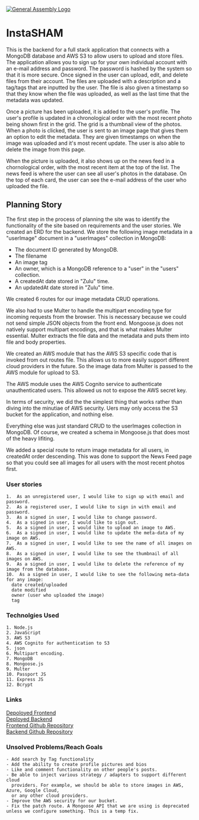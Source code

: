 [![General Assembly Logo](https://camo.githubusercontent.com/1a91b05b8f4d44b5bbfb83abac2b0996d8e26c92/687474703a2f2f692e696d6775722e636f6d2f6b6538555354712e706e67)](https://generalassemb.ly/education/web-development-immersive)

# InstaSHAM

This is the backend for a full stack application that connects with a MongoDB database and AWS S3 to allow users to upload and store files. The application allows you to sign up for your own individual account with an e-mail address and password.  The password is hashed by the system so that it is more secure.  Once signed in the user can upload, edit, and delete files from their account.  The files are uploaded with a description and a tag/tags that are inputted by the user. The file is also given a timestamp so that they know when the file was uploaded, as well as the last time that the metadata was updated.

Once a picture has been uploaded, it is added to the user's profile.  The user's profile is updated in a chronological order with the most recent photo being shown first in the grid.  The grid is a thumbnail view of the photos.  When a photo is clicked, the user is sent to an image page that gives them an option to edit the metadata.  They are given timestamps on when the image was uploaded and it's most recent update. The user is also able to delete the image from this page.

When the picture is uploaded, it also shows up on the news feed in a chornological order, with the most recent item at the top of the list.  The news feed is where the user can see all user's photos in the database.  On the top of each card, the user can see the e-mail address of the user who uploaded the file.

## Planning Story

The first step in the process of planning the site was to identify the functionality of the site based on requirements and the user stories.  We created an ERD for the backend. We store the following image metadata in a "userImage" document in a "userImages" collection in MongoDB:
* The document ID generated by MongoDB.
* The filename
* An image tag
* An owner, which is a MongoDB reference to a "user" in the "users" collection. 
* A createdAt date stored in "Zulu" time.
* An updatedAt date stored in "Zulu" time. 

We created 6 routes for our image metadata CRUD operations.

We also had to use Multer to handle the multipart encoding type for incoming requests from the browser. This is necessary because we could not send simple JSON
objects from the front end. Mongoose.js does not natively support multipart encodings, and that is what makes Multer essential. Multer extracts the file data and the metadata and puts them into file and body properties. 

We created an AWS module that has the AWS S3 specific code that is invoked from out routes file. This allows us to more easily support different cloud providers
in the future. So the image data from Multer is passed to the AWS module for upload to S3.

The AWS module uses the AWS Cognito service to authenticate unauthenticated users. This allowed us not to expose the AWS secret key.

In terms of security, we did the the simplest thing that works rather than diving into the minutiae of AWS security. Uers may only access the S3 bucket for the application, and nothing else. 

Everything else was just standard CRUD to the userImages collection in MongoDB. Of course, we created a schema in Mongoose.js that does most of the heavy lifiting.

We added a special route to return image metadata for all users, in createdAt order descending. This was done to support the News Feed page so that you could see all images for all users with the most recent photos first.

### User stories
    1.  As an unregistered user, I would like to sign up with email and password.
    2.  As a registered user, I would like to sign in with email and password.
    3.  As a signed in user, I would like to change password.
    4.  As a signed in user, I would like to sign out.
    5.  As a signed in user, I would like to upload an image to AWS.
    6.  As a signed in user, I would like to update the meta-data of my image on AWS.
    7.  As a signed in user, I would like to see the name of all images on AWS.
    8.  As a signed in user, I would like to see the thumbnail of all images on AWS.
    9.  As a signed in user, I would like to delete the reference of my image from the database.
    10.  As a signed in user, I would like to see the following meta-data for any image:
      date created/uploaded
      date modified
      owner (user who uploaded the image)
      tag

### Technolgies Used
    1. Node.js 
    2. JavaScript
    3. AWS S3
    4. AWS Cognito for authentication to S3
    5. json
    6. Multipart encoding.
    7. MongoDB
    8. Mongoose.js
    9. Multer
    10. Passport JS
    11. Express JS
    12. Bcrypt


### Links
  [Depoloyed Frontend](https://sei-tigers-404brainnotfound.github.io/group-project-front-end/#/) <br>
  [Deployed Backend](https://git.heroku.com/young-gorge-48445.git) <br>
  [Frontend Github Repository](https://github.com/SEI-Tigers-404BrainNotFound/group-project-front-end)<br>
  [Backend Github Repository](https://github.com/SEI-Tigers-404BrainNotFound/group-project-back-end)

### Unsolved Problems/Reach Goals
    - Add search by Tag functionality
    - Add the ability to create profile pictures and bios
    - Like and comment functionality on other people's posts.
    - Be able to inject various strategy / adapters to support different cloud
      providers. For example, we should be able to store images in AWS, Azure, Google Cloud,
      or any other cloud providers.
    - Improve the AWS security for our bucket.
    - Fix the patch route. A Mongoose API that we are using is deprecated unless we configure something. This is a temp fix.


